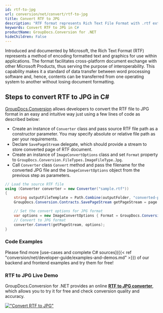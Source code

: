 ```yaml
---
id: rtf-to-jpg
url: conversion/net/convert/rtf-to-jpg
title: Convert RTF to JPG
description: "RTF format represents Rich Text File Format with .rtf extension. Learn how to convert RTF to JPG file programmatically in C# language using GroupDocs.Conversion for .NET library."
keywords: Convert RTF to JPG in C#
productName: GroupDocs.Conversion for .NET
hideChildren: False
---
```


Introduced and documented by Microsoft, the Rich Text Format (RTF) represents a method of encoding formatted text and graphics for use within applications. The format facilitates cross-platform document exchange with other Microsoft Products, thus serving the purpose of interoperability. This capability makes it a standard of data transfer between word processing software and, hence, contents can be transferred from one operating system to another without losing document formatting.

## Steps to convert RTF to JPG in C#

[GroupDocs.Conversion](https://products.groupdocs.com/conversion/net) allows developers to convert the RTF file to JPG format in an easy and intuitive way just using a few lines of code as described below:

* Create an instance of `Converter` class and pass source RTF file path as a constructor parameter. You may specify absolute or relative file path as per your requirements. 
* Declare `SavePageStream` delegate, which should provide a stream to store converted page of RTF document.
* Create an instance of `ImageConvertOptions` class and set `Format` property to `GroupDocs.Conversion.FileTypes.ImageFileType.Jpg`.
* Call `Converter` class `Convert` method and pass the filename for the converted JPG file and the `ImageConvertOptions` object from the previous step as parameters.

```csharp
// Load the source RTF file
using (Converter converter = new Converter("sample.rtf"))
{
    string outputFileTemplate = Path.Combine(outputFolder, "converted-page-{0}.jpg");
    GroupDocs.Conversion.Contracts.SavePageStream getPageStream = page => new FileStream(string.Format(outputFileTemplate, page), FileMode.Create);

    // Set the convert options for JPG format
    var options = new ImageConvertOptions { Format = GroupDocs.Conversion.FileTypes.ImageFileType.Jpg };   
    // Convert to JPG format
    converter.Convert(getPageStream, options);
}
```

### Code Examples

Please find more [use-cases and complete C# sources]({{< ref "conversion/net/developer-guide/examples-and-demos.md" >}}) of our backend and frontend examples and try them for free!

### RTF to JPG Live Demo

GroupDocs.Conversion for .NET provides an online [**RTF to JPG converter**](https://products.groupdocs.app/conversion/rtf-to-jpg), which allows you to try it for free and check conversion quality and accuracy.

[!["Convert RTF to JPG"](conversion/net/images/convert-to-jpg/convert-rtf-to-jpg.png)](https://products.groupdocs.app/conversion/rtf-to-jpg)